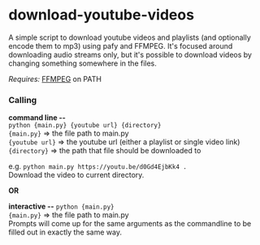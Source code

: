 # download-youtube-videos
A simple script to download youtube videos and playlists (and optionally encode them to mp3) using pafy and FFMPEG. It's focused around downloading audio streams only, but it's possible to download videos by changing something somewhere in the files.   
  
*Requires:* [FFMPEG](https://ffmpeg.org/download.html) on PATH  
  
### Calling
**command line --**  
``python {main.py} {youtube url} {directory}``  
``{main.py}`` => the file path to main.py   
``{youtube url}`` => the youtube url (either a playlist or single video link)   
``{directory}`` => the path that file should be downloaded to  
  
e.g. ``python main.py https://youtu.be/d0Gd4EjbKk4 .``  
Download the video to current directory.    

**OR**  

**interactive --**
``python {main.py}``  
``{main.py}`` => the file path to main.py   
Prompts will come up for the same arguments as the commandline to be filled out in exactly the same way.  


